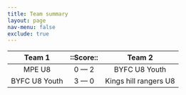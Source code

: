 ```yaml
---
title: Team summary
layout: page
nav-menu: false
exclude: true
---
```




|    Team 1     |  ::Score::  |        Team 2         |
|:-------------:|:-----------:|:---------------------:|
|    MPE U8     | 0 &mdash; 2 |     BYFC U8 Youth     |
| BYFC U8 Youth | 3 &mdash; 0 | Kings hill rangers U8 |

 <br /><br /><br />